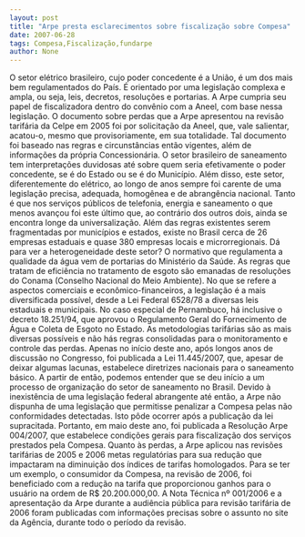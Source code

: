 ```yaml
---
layout: post
title: "Arpe presta esclarecimentos sobre fiscalização sobre Compesa"
date: 2007-06-28
tags: Compesa,Fiscalização,fundarpe
author: None
---
```

O setor el&eacute;trico brasileiro, cujo poder concedente &eacute; a Uni&atilde;o, &eacute; um dos mais bem regulamentados do Pa&iacute;s. &Eacute; orientado por uma legisla&ccedil;&atilde;o complexa e ampla, ou seja, leis, decretos, resolu&ccedil;&otilde;es e portarias.
A Arpe cumpria seu papel de fiscalizadora dentro do conv&ecirc;nio com a Aneel, com base nessa legisla&ccedil;&atilde;o.
O documento sobre perdas que a Arpe apresentou na revis&atilde;o tarif&aacute;ria da Celpe em 2005 foi por solicita&ccedil;&atilde;o da Aneel, que, vale salientar, acatou-o, mesmo que provisoriamente, em sua totalidade.
Tal documento foi baseado nas regras e circunst&acirc;ncias ent&atilde;o vigentes, al&eacute;m de informa&ccedil;&otilde;es da pr&oacute;pria Concession&aacute;ria.
O setor brasileiro de saneamento tem interpreta&ccedil;&otilde;es duvidosas at&eacute; sobre quem seria efetivamente o poder concedente, se &eacute; do Estado ou se &eacute; do Munic&iacute;pio.
Al&eacute;m disso, este setor, diferentemente do el&eacute;trico, ao longo de anos sempre foi carente de uma legisla&ccedil;&atilde;o precisa, adequada, homog&ecirc;nea e de abrang&ecirc;ncia nacional. Tanto &eacute; que nos servi&ccedil;os p&uacute;blicos de telefonia, energia e saneamento o que menos avan&ccedil;ou foi este &uacute;ltimo que, ao contr&aacute;rio dos outros dois, ainda se encontra longe da universaliza&ccedil;&atilde;o. 
Al&eacute;m das regras existentes serem fragmentadas por munic&iacute;pios e estados, existe no Brasil cerca de 26 empresas estaduais e quase 380 empresas locais e microrregionais. D&aacute; para ver a heterogeneidade deste setor?
O normativo que regulamenta a qualidade da &aacute;gua vem de portarias do Minist&eacute;rio da Sa&uacute;de. As regras que tratam de efici&ecirc;ncia no tratamento de esgoto s&atilde;o emanadas de resolu&ccedil;&otilde;es do Conama (Conselho Nacional do Meio Ambiente).
No que se refere a aspectos comerciais e econ&ocirc;mico-financeiros, a legisla&ccedil;&atilde;o &eacute; a mais diversificada poss&iacute;vel, desde a Lei Federal 6528/78 a diversas leis estaduais e municipais.
No caso especial de Pernambuco, h&aacute; inclusive o decreto 18.251/94, que aprovou o Regulamento Geral do Fornecimento de &Aacute;gua e Coleta de Esgoto no Estado.
As metodologias tarif&aacute;rias s&atilde;o as mais diversas poss&iacute;veis e n&atilde;o h&aacute;s regras consolidadas para o monitoramento e controle das perdas.
Apenas no in&iacute;cio deste ano, ap&oacute;s longos anos de discuss&atilde;o no Congresso, foi publicada a Lei 11.445/2007, que, apesar de deixar algumas lacunas, estabelece diretrizes nacionais para o saneamento b&aacute;sico. A partir de ent&atilde;o, podemos entender que se deu in&iacute;cio a um processo de organiza&ccedil;&atilde;o do setor de saneamento no Brasil.
Devido &agrave; inexist&ecirc;ncia de uma legisla&ccedil;&atilde;o federal abrangente at&eacute; ent&atilde;o, a Arpe n&atilde;o dispunha de uma legisla&ccedil;&atilde;o que permitisse penalizar a Compesa pelas n&atilde;o conformidades detectadas. Isto p&ocirc;de ocorrer ap&oacute;s a publica&ccedil;&atilde;o da lei supracitada. 
Portanto, em maio deste ano, foi publicada a Resolu&ccedil;&atilde;o Arpe 004/2007, que estabelece condi&ccedil;&otilde;es gerais para fiscaliza&ccedil;&atilde;o dos servi&ccedil;os prestados pela Compesa.
Quanto &agrave;s perdas, a Arpe aplicou nas revis&otilde;es tarif&aacute;rias de 2005 e 2006 metas regulat&oacute;rias para sua redu&ccedil;&atilde;o que impactaram na diminui&ccedil;&atilde;o dos &iacute;ndices de tarifas homologados. 
Para se ter um exemplo, o consumidor da Compesa, na revis&atilde;o de 2006, foi beneficiado com a redu&ccedil;&atilde;o na tarifa que proporcionou ganhos para o usu&aacute;rio na ordem de R$ 20.200.000,00.
A Nota T&eacute;cnica n&ordm; 001/2006 e a apresenta&ccedil;&atilde;o da Arpe durante a audi&ecirc;ncia p&uacute;blica para revis&atilde;o tarif&aacute;ria de 2006 foram publicadas com informa&ccedil;&otilde;es precisas sobre o assunto no site da Ag&ecirc;ncia, durante todo o per&iacute;odo da revis&atilde;o. 
 